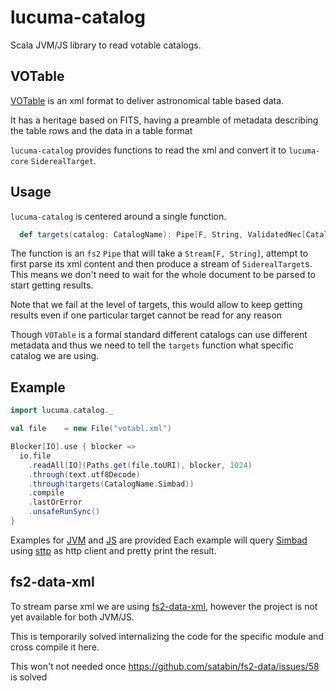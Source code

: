 # lucuma-catalog

Scala JVM/JS library to read votable catalogs.

## VOTable

[VOTable](http://www.ivoa.net/documents/VOTable/20191021/REC-VOTable-1.4-20191021.html) is an xml
format to deliver astronomical table based data.

It has a heritage based on FITS, having a preamble of metadata describing the table rows and the
data in a table format

`lucuma-catalog` provides functions to read the xml and convert it to `lucuma-core` `SiderealTarget`.

## Usage

`lucuma-catalog` is centered around a single function.

```scala
  def targets(catalog: CatalogName): Pipe[F, String, ValidatedNec[CatalogProblem, SiderealTarget]]
```

The function is an `fs2` `Pipe` that will take a `Stream[F, String]`, attempt to first parse its
xml content and then produce a stream of `SiderealTarget`s. This means we don't need to wait for the whole
document to be parsed to start getting results.

Note that we fail at the level of targets, this would allow to keep getting results even if one particular
target cannot be read for any reason

Though `VOTable` is a formal standard different catalogs can use different metadata and thus we
need to tell the `targets` function what specific catalog we are using.

## Example

```scala
import lucuma.catalog._

val file    = new File("votabl.xml")

Blocker[IO].use { blocker =>
  io.file
    .readAll[IO](Paths.get(file.toURI), blocker, 1024)
    .through(text.utf8Decode)
    .through(targets(CatalogName.Simbad))
    .compile
    .lastOrError
    .unsafeRunSync()
}
```

Examples for [JVM](modules/tests/jvm/src/main/scala/lucuma/catalog/SimbadQuerySample.scala) and [JS](modules/tests/js/src/main/scala/lucuma/catalog/SimbadQuerySample.scala) are provided
Each example will query [Simbad](http://simbad.u-strasbg.fr/simbad/) using [sttp](https://github.com/softwaremill/sttp) as http client and pretty print the result.

## fs2-data-xml

To stream parse xml we are using [fs2-data-xml](https://github.com/satabin/fs2-data), however
the project is not yet available for both JVM/JS.

This is temporarily solved internalizing the code for the specific module and cross compile it here.

This won't not needed once https://github.com/satabin/fs2-data/issues/58 is solved

